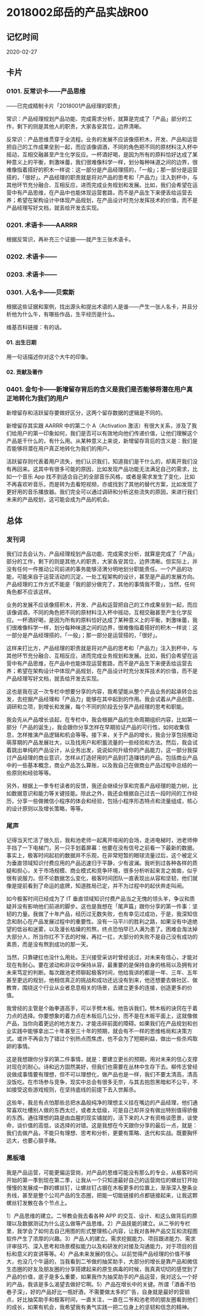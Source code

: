 # 2018002邱岳的产品实战R00

## 记忆时间

2020-02-27

## 卡片

### 0101. 反常识卡——产品思维

——已完成精制卡片「2018001产品经理的职责」

常识：产品经理规划产品功能、完成需求分析，就算是完成了「产品」部分的工作，剩下的则是其他人的职责，大家各安其位，边界清晰。

反常识：产品思维贯穿于全流程。业务的发展不应该像搭积木，开发、产品和运营把自己的工作成果垒到一起，而应该像调酒，不同的角色把不同的原材料注入杯中摇动，互相交融甚至产生化学反应。一杯酒好喝，是因为所有的原料恰好达成了某种意义上的平衡，刺激味蕾，我们很难像科学一样，划分每种味道之间的边界，很难像指着搭好的积木一样说：这一部分是产品经理搭的，「一般」；那一部分是运营搭的，「很好」。产品经理的职责就是将对产品的思考和「产品力」注入到杯中，与其他环节充分融合、互相反应，进而完成业务规划和发展。比如，我们会希望在运营中有产品思维，在产品中也能体现运营套路，而不是产品生下来便丢给运营去养；希望在架构设计中体现产品规划，在产品设计时充分发挥技术的价值，而不是产品经理写好文档，就丢给开发去实现。

### 0201. 术语卡——AARRR

根据反常识，再补充三个证据——就产生三张术语卡。

### 0202. 术语卡——

### 0203. 术语卡——

### 0301. 人名卡——贝索斯

根据这些证据和案例，找出源头和提出术语的人是谁——产生一张人名卡，并且分析他为什么牛，有哪些作品，生平经历是什么。

维基百科链接：有的话。

#### 01. 出生日期

用一句话描述你对这个大牛的印象。

#### 02. 贡献及著作

### 0401. 金句卡——新增留存背后的含义是我们是否能够将潜在用户真正地转化为我们的用户

新增留存和活跃留存要做好区分，这两个留存数据的逻辑是不同的。

新增留存其实跟 AARRR 中的第二个 A（Activation 激活）有很大关系，涉及了我们给用户的第一印象如何，我们是否可以有效地向他们传递价值，让他们理解这个产品是干什么的，有什么用。从某种意义上来说，新增留存背后的含义是：我们是否能够将潜在用户真正地转化为我们的用户。

活跃留存则代表着用户流失，他们认识我们，知道我们是干什么的，却离开我们没有再回来。这其中有很多可能的原因，比如发现产品功能无法满足自己的需求，比如一个音乐 App 找不到适合自己的全部音乐风格，或者是需求发生了变化，比如不再喜欢听音乐，而是转为去看短视频，亦或找到了其他的替代方案，比如发现了更好用的音乐播放器。我们完全可以通过调研和分析这些流失的原因，来进行我们未来的产品规划，这可能会成为产品的机会。

## 总体

### 发刊词

我们过去会认为，产品经理规划产品功能、完成需求分析，就算是完成了「产品」部分的工作，剩下的则是其他人的职责，大家各安其位，边界清晰。但实际上，并没有任何一件推动公司前进的事务能够泾渭分明地划分职能责任。一个产品的功能，可能来自于运营活动的沉淀，一处工程架构的设计，甚至是产品的发展方向。产品经理的工作方式不能是「我的部分做完了，其他的事情我不管」，当然，任何角色都不应该这样。

业务的发展不应该像搭积木，开发、产品和运营把自己的工作成果垒到一起，而应该像调酒，不同的角色把不同的原材料注入杯中摇动，互相交融甚至产生化学反应。一杯酒好喝，是因为所有的原料恰好达成了某种意义上的平衡，刺激味蕾，我们很难像科学一样，划分每种味道之间的边界，很难像指着搭好的积木一样说：这一部分是产品经理搭的，「一般」；那一部分是运营搭的，「很好」。

这样来打比方，产品经理的职责就是将对产品的思考和「产品力」注入到杯中，与其他环节充分融合、互相反应，进而完成业务规划和发展。比如，我们会希望在运营中有产品思维，在产品中也能体现运营套路，而不是产品生下来便丢给运营去养；希望在架构设计中体现产品规划，在产品设计时充分发挥技术的价值，而不是产品经理写好文档，就丢给开发去实现。

这也是我在这一次专栏中想要分享的内容，我希望能从整个产品业务的起承转合出发，去挖掘产品经理和「产品力」能够在其中起到的作用。我会试着从产品创意、调研和立项，到增长和发展，每个不同的阶段去分享产品经理的思考和职能。

我会先从产品增长谈起，在专栏中，我会根据产品的生命周期组织内容，比如第一部分「产品的诞生」，我会跟你分享怎样在早期验证产品的可行性，如何收集信息，怎样推演产品逻辑和机会等等。接下来，关于产品的增长，我会分享包括推动萌芽期的产品发展壮大，以及找用户和积蓄流量的一些经验和方法。然后，我会试着跳出单纯的产品设计，从业务出发，说说如何升级你的产品能力，这一部分我探讨产品经理的商业意识，怎样从打造好用的产品到打造赚钱的产品，包括商业产品中的一些基本概念，商业产品怎么算账，以及我自己在做商业产品过程中总结的一些原则和经验等等。

另外，根据上一季专栏读者的反馈，我还会继续分享和完善产品经理的能力树，比如数据意识和能力等关键技能。除此之外，我还会根据自己过去一段时间的工作经历，分享一些做微信小程序的体会和经验，包括小程序形态特点和流量组成，核心的设计原则以及增长策略，等等。

### 尾声

记得当天忙活了很久后，我和池老师一起离开喧闹的会场，走进电梯时，池老师伸手挡了一下电梯门，另一只手划着屏幕：他要在没有信号之前看一下最新的数据。事实上，极客时间起初的数据并不乐观，在非常短暂的眼球流量过后，这个被定义为垂直领域知识付费应用的产品迅速归于平静，少有波澜。我听到过各种各样的质疑和担心，关于市场规模、商业模式和竞争环境，很多分析听起来言之凿凿，似乎很有说服力。但不论数据怎么变化，极客时间团队一直表现出从容和坚韧，他们就像是提前看到了命运的底牌，知道胜局已定，并不为过程中的起伏奔走叫闹。

如今极客时间已经成为了 IT 垂直领域知识付费产品当之无愧的领头羊，争议和质疑并没有影响他们前进的脚步。这也是我想在「尾声篇」跟你分享的第一件事：坚韧的力量。我做了十年产品，经历过无数失败，也有幸见过成功，于是，我深知信念和耐心在产品发展过程中的重要性。没有一马平川的胜利之路，如果没有中途绝望的低谷和迷雾，以及漫长枯燥的煎熬，终点恐怕早已人满为患了。困难会淘汰掉大部分人，所当你扛不下去的时候，再扛一扛，大部分的失败不是自己没有成功的素质，而是没有熬到成功的那一天。

当然，只靠硬扛也没什么用处。王兴接受采访时曾经说过，对未来有信心，才能对现在有耐心。要在波动和非议中保持从容，最重要的是保持自身的格局以及拥有对未来笃定的判断。每次跟池老师聊起极客时间，他给我讲的都是一年、三年、五年甚至更远的规划，他相信真正的挑战和成功还远没有到来，他还想要去做社区、做教育，围绕这个行业从业者息息相关的场景，去建立更多的连接，创造更多的价值。

我曾经的主管是个跆拳道高手，可以手劈木板。他告诉我们，劈木板的诀窍在于着力点的选择。你要想象的着力点在木板后几公分，而不是在木板平面上，这就像做产品，当你向着更远的地方发力，才能击碎前面的障碍。如果我们在产品规划和创业实践中能够拿出二十年甚至三十年的预期，就会有不一样的思维格局和决策方式。或许不再会为了错过个别热点而焦虑，也不会为了短期利益，做出一些杀鸡取卵的事情。

这是我想跟你分享的第二件事情，就是：要建立更长的预期，用对未来的信心支撑对现在的耐心。诗和远方固然美好，但我们也需要在丛林中生存下去。柳传志曾经说做成事情要有理想，但不可以理想化，做产品也是一样，我们不要太清高，清高没饭吃。在市场参与竞争，现实中总会有很多无奈，与其去抱怨黑暗和不公平，不如接受这些游戏规则，在坚持底线的前提下去入世厮杀。

这些年，我总有点怕那些总把水晶般纯净的理想主义挂在嘴边的产品经理，他们通常喜欢吐槽别人做的东西太烂，或者太低级，可是自己却并没有做出特别值得骄傲的东西。通往理想的路是由血腥的现实铺就的，活下来的人才有资格谈愿景，谈使命，谈价值的高低，谈选择的对错。这是我想在今天跟你分享的最后一点，就是：我们去做产品，不能只有理想、思考和分析，更要有策略、迭代和实战。既要胸怀远大，也要心狠手辣。

### 黑板墙

我是产品运营，可能更偏运营岗，对产品的思维可能没有那么的专业，从极客时间开始的第一季到现在第二季，让我从一个只知道最好自己的运营岗位的螺丝钉开始慢慢的发展成一群的螺丝钉，让螺丝钉占据在木板更多的位置上，渐渐深入整条业务线，甚至是整个公司产品的生态圈，把能一切能链接的点都链接起来，让我这颗螺丝钉发散在各个节点上。

1）产品思维的建立。二爷教会我去看各种 APP 的交互、设计、和这么做背后的原理以及数据测试为什么这么做等产品思维。2）产品技能的建立。从二爷的专栏里，我学会了如何去自己用图的形式整理核心内容，让我对各种产品交互和流程图软件产生了浓厚的兴趣。3）产品人的建立。需求挖掘能力、项目跟进能力、需求评审技巧、深入思考和场景模拟能力以及和研发的对接及沟通能力，对于项目的目标和意义的宣讲等等。4）产品未来发展的信心。以前觉得产品经理的价值不够大，也没几个牛逼的，当我看到二爷做的抽奖助手，大部分的增长是靠产品和微信生态圈的好友及朋友圈的分享搭建起来的原生病毒的时候，我真真切切的感觉到了产品的价值，底子是多么重要，如果我作为抽奖助手的产品运营，我对这么一个好的产品，我该是多么渴望去做好它啊。5）产品在增长中的关键。所谓「酒香不怕巷子深」，好的产品好比一瓶好酒，不需要做太多的广告，自身就是最好的营销点，好比抽奖助手和极客时间，一直关注，一直在二爷和池老师的朋友圈看到他们的成长，如果有机会，我希望我有勇气实践一把二位身上的坚韧和信念的精神。